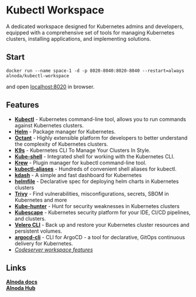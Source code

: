 # Kubectl Workspace

A dedicated workspace designed for Kubernetes admins and developers, equipped with a comprehensive set of tools for managing Kubernetes clusters, 
installing applications, and implementing solutions.

## Start

```
docker run --name space-1 -d -p 8020-8040:8020-8040 --restart=always alnoda/kubectl-workspace
```

and open [localhost:8020](http://localhost:8020) in browser.  

## Features

- [**Kubectl**](https://kubernetes.io/docs/reference/kubectl/) - Kubernetes command-line tool, allows you to run commands against Kubernetes clusters.
- [**Helm**](https://helm.sh/) - Package manager for Kubernetes.
- [**Octant**](https://github.com/vmware-tanzu/octant) - Highly extensible platform for developers to better understand the complexity of Kubernetes clusters.
- [**K9s**](https://github.com/derailed/k9s) - Kubernetes CLI To Manage Your Clusters In Style.
- [**Kube-shell**](https://github.com/cloudnativelabs/kube-shell) - Integrated shell for working with the Kubernetes CLI.
- [**Krew**](https://krew.sigs.k8s.io/) - Plugin manager for kubectl command-line tool.
- [**kubectl-aliases**](https://github.com/ahmetb/kubectl-aliases) - Hundreds of convenient shell aliases for kubectl.
- [**kdash**](https://github.com/kdash-rs/kdash) - A simple and fast dashboard for Kubernetes
- [**helmfile**](https://github.com/helmfile/helmfile) - Declarative spec for deploying helm charts in Kubernetes clusters
- [**Trivy**](https://github.com/aquasecurity/trivy) - Find vulnerabilities, misconfigurations, secrets, SBOM in Kubernetes and more 
- [**Kube-hunter**](https://github.com/aquasecurity/kube-hunter) - Hunt for security weaknesses in Kubernetes clusters 
- [**Kubescape**](https://github.com/kubescape/kubescape) - Kubernetes security platform for your IDE, CI/CD pipelines, and clusters. 
- [**Velero CLI**](https://github.com/vmware-tanzu/velero) - Back up and restore your Kubernetes cluster resources and persistent volumes. 
- [**argocd-cli**](https://github.com/argoproj/argo-cd) - CLI for ArgoCD - a tool for declarative, GitOps continuous delivery for Kubernetes. 
- [*Codeserver workspace features*](https://github.com/bluxmit/alnoda-workspaces/tree/main/workspaces/codeserver-workspace)

## Links

[__Alnoda docs__](https://docs.alnoda.org/)    
[__Alnoda Hub__](https://alnoda.org)  